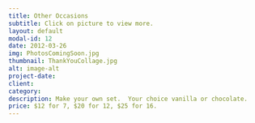 ```yaml
---
title: Other Occasions
subtitle: Click on picture to view more.
layout: default
modal-id: 12
date: 2012-03-26
img: PhotosComingSoon.jpg
thumbnail: ThankYouCollage.jpg
alt: image-alt
project-date: 
client: 
category: 
description: Make your own set.  Your choice vanilla or chocolate. 
price: $12 for 7, $20 for 12, $25 for 16.
---
```

